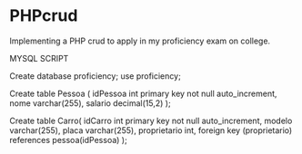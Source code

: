 # PHPcrud
Implementing a PHP crud to apply in my proficiency exam on college.

MYSQL SCRIPT 

Create database proficiency;
use proficiency;

Create table Pessoa (
idPessoa int primary key not null auto_increment,
nome varchar(255),
salario decimal(15,2)
);

Create table Carro(
idCarro int primary key not null auto_increment,
modelo varchar(255),
placa varchar(255),
proprietario int,
foreign key (proprietario) references pessoa(idPessoa)
);
